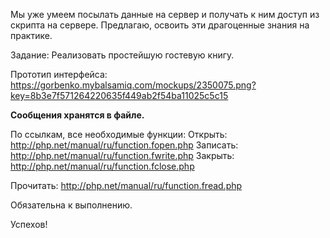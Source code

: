 Мы уже умеем посылать данные на сервер и получать к ним доступ из скрипта на сервере.
Предлагаю, освоить эти драгоценные знания на практике.

Задание: Реализовать простейшую гостевую книгу.

Прототип интерфейса:
https://gorbenko.mybalsamiq.com/mockups/2350075.png?key=8b3e7f571264220635f449ab2f54ba11025c5c15

**Сообщения хранятся в файле.**

По ссылкам, все необходимые функции:
Открыть: http://php.net/manual/ru/function.fopen.php
Записать: http://php.net/manual/ru/function.fwrite.php
Закрыть: http://php.net/manual/ru/function.fclose.php

Прочитать: http://php.net/manual/ru/function.fread.php

Обязательна к выполнению.

Успехов!
